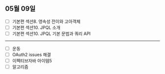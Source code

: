## 05월 09일

- [ ] 기본편 섹션8. 영속성 전이와 고아객체
- [ ] 기본편 섹션10. JPQL 소개
- [ ] 기본편 섹션10. JPQL 기본 문법과 쿼리 API

---

- [ ] 운동
- [ ] OAuth2 issues 해결
- [ ] 이펙티브자바 아이템5
- [ ] 알고리즘
